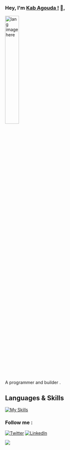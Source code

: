 ### Hey, I'm [Kab Agouda !](https://www.kabagouda.com) 👋,
 
<p align="left"><img width="30%" src="https://github.com/alansmathew/alansmathew/raw/master/lang.gif" alt="lang image here" /></p>

<p align="left">A programmer and builder .</p>

## Languages & Skills

[![My Skills](https://skillicons.dev/icons?i=rust,c,tauri,webassembly,raspberrypi,arduino,threejs,react,nextjs,dart,flutter,py,fastapi,pytorch,aws,postgresql,ai)](https://kabagouda.com)
<br/>
 ### Follow me :
<a href="https://www.twitter.com/kabagouda" target="_blank"><img src="https://img.shields.io/badge/Twitter-%231877F2.svg?&style=flat-square&logo=twitter&logoColor=white" alt="Twitter"></a>
<a href="https://www.linkedin.com/in/kabagouda/" target="_blank"><img src="https://img.shields.io/badge/LinkedIn-%230077B5.svg?&style=flat-square&logo=linkedin&logoColor=white" alt="LinkedIn"></a>
<br/>

<img align="left" src="https://github-readme-stats.vercel.app/api/?username=kabagouda&count_private=true&show_icons=true&title_color=fff&icon_color=79ff97&text_color=9f9f9f&bg_color=151515"/>

<!-- [![spotify-github-profile](https://spotify-github-profile.vercel.app/api/view?uid=25iykv38dv6ru4fcnxjghp6yx&cover_image=false&theme=default&show_offline=true&background_color=121212&bar_color_cover=true)](https://spotify-github-profile.vercel.app/api/view?uid=25iykv38dv6ru4fcnxjghp6yx&redirect=true) -->
  
<br/>

